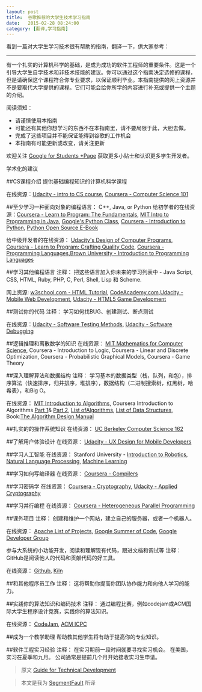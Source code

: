 ```yaml
---
layout: post
title:  谷歌推荐的大学生技术学习指南
date:   2015-02-28 08:24:00
category: [翻译,学习指南]
---
```


看到一篇对大学生学习技术很有帮助的指南，翻译一下，供大家参考：

---

有一个扎实的计算机科学的基础，是成为成功的软件工程师的重要条件。这是一个引导大学生自学技术和非技术技能的建议。你可以通过这个指南决定选修的课程，但是请确保这个课程符合你专业要求，以保证顺利毕业。本指南提供的网上资源并不是要取代大学提供的课程。它们可能会给你所学的内容进行补充或提供一个主题的介绍。

<!--more-->

阅读须知：

* 请谨慎使用本指南
* 可能还有其他你想学习的东西不在本指南里，请不要局限于此，大胆去做。
* 完成了这些项目并不能保证能得到谷歌的工作机会
* 本指南有可能更新或改变，请关注更新

欢迎关注 [Google for Students +Page][1] 获取更多小贴士和认识更多学生开发者。

学术化的建议

##CS课程介绍
提供基础编程知识的计算机科学课程

在线资源：[Udacity - intro to CS course](//www.udacity.com/course/cs101), [Coursera - Computer Science 101](//www.coursera.org/course/cs101)

##至少学习一种面向对象的编程语言： C++, Java, or Python
给初学者的在线资源：[Coursera - Learn to Program: The Fundamentals](//www.coursera.org/course/programming1), [MIT Intro to Programming in Java](//ocw.mit.edu/courses/electrical-engineering-and-computer-science/6-092-introduction-to-programming-in-java-january-iap-2010/index.htm), [Google's Python Class](//developers.google.com/edu/python/), [Coursera - Introduction to Python](//www.coursera.org/course/interactivepython), [Python Open Source E-Book](//www.openbookproject.net/thinkcs/python/english2e/)

给中级开发者的在线资源： [Udacity's Design of Computer Programs](//www.udacity.com/course/cs212), [Coursera - Learn to Program: Crafting Quality Code](//www.coursera.org/course/programming2), [Coursera - Programming Languages](//www.coursera.org/course/proglang),[Brown University - Introduction to Programming Languages](//cs.brown.edu/courses/cs173/2012/OnLine/)

##学习其他编程语言
注释： 把这些语言加入你未来的学习列表中 - Java Script, CSS, HTML, Ruby, PHP, C, Perl, Shell, Lisp 和 Scheme.

网上资源: [w3school.com - HTML Tutorial](//www.w3schools.com/), [CodeAcademy.com](//www.codecademy.com/learn),[Udacity - Mobile Web Development](//www.udacity.com/course/cs256), [Udacity - HTML5 Game Development](//www.udacity.com/course/cs255)

##测试你的代码
注释： 学习如何找BUG、创建测试、断点测试

在线资源：[Udacity - Software Testing Methods](//www.udacity.com/course/cs258), [Udacity - Software   Debugging](//www.udacity.com/course/cs259)


##逻辑推理和离散数学的知识
在线资源： [MIT Mathematics for Computer Science][2], Coursera - Introduction to Logic, Coursera - Linear and Discrete Optimization, Coursera - Probabilistic Graphical Models, Coursera - Game Theory

##深入理解算法和数据结构
注释： 学习基本的数据类型（栈，队列，和包），排序算法（快速排序，归并排序，堆排序），数据结构（二进制搜索树，红黑树，哈希表），和Big O。

在线资源： [MIT Introduction to Algorithms](//ocw.mit.edu/courses/electrical-engineering-and-computer-science/6-006-introduction-to-algorithms-spring-2008/index.htm), Coursera Introduction to Algorithms [Part 1](//www.coursera.org/course/algs4partI)&amp; [Part 2](//www.coursera.org/course/algs4partII), [List ofAlgorithms](//en.wikipedia.org/wiki/List_of_algorithms), [List of Data Structures](//en.wikipedia.org/wiki/List_of_data_structures), Book:[The Algorithm Design Manual](//www.amazon.com/Algorithm-Design-Manual-Steven-Skiena/dp/1849967202/ref=sr_1_5?s=books&amp;ie=UTF8&amp;qid=1360133842&amp;sr=1-5&amp;keywords=algorithms)

##扎实的的操作系统知识
在线资源： [UC Berkeley Computer Science 162][3]

##了解用户体验设计
在线资源： [Udacity - UX Design for Mobile Developers][4]

##学习人工智能
在线资源：
Stanford University - [Introduction to Robotics](//see.stanford.edu/see/courseinfo.aspx?coll=86cc8662-f6e4-43c3-a1be-b30d1d179743), [Natural Language Processing](//see.stanford.edu/see/courseinfo.aspx?coll=63480b48-8819-4efd-8412-263f1a472f5a), [Machine Learning](//see.stanford.edu/see/courseinfo.aspx?coll=348ca38a-3a6d-4052-937d-cb017338d7b1)
            

##学习如何写编译器
在线资源： [Coursera - Compilers][5]

##学习密码学
在线资源： [Coursera - Cryptography][6], [Udacity - Applied Cryptography][7]

##学习并行编程
在线资源： [Coursera - Heterogeneous Parallel Programming][8]

##课外项目
注释： 创建和维护一个网站，建立自己的服务器，或者一个机器人。

在线资源： [Apache List of Projects](//projects.apache.org/), [Google Summer of Code](//www.google-melange.com/gsoc/homepage/google/gsoc2013), [Google Developer Group](//developers.google.com/)

参与大系统的小功能开发，阅读和理解现有代码，跟进文档和调试等
注释： GitHub是阅读他人的代码和贡献代码的好工具。

在线资源： [Github][9], [Kiln][10]

##和其他程序员工作
注释： 这将帮助你提高你团队协作能力和向他人学习的能力。

##实践你的算法知识和编码技术
注释： 通过编程比赛，例如codejam或ACM国际大学生程序设计竞赛，实践你的算法知识。

在线资源： [CodeJam][11], [ACM ICPC][12]

##成为一个教学助理
帮助教其他学生将有助于提高你的专业知识。

##软件工程实习经验
注释： 在实习期前一段时间就要寻找实习机会。 在美国，实习在夏季和九月。 公司通常是提前几个月开始接收实习生申请。

> 原文 [Guide for Technical Development][13]

> 本文是我为 [SegmentFault][14] 所译

  [1]: https://plus.google.com/u/0/+GoogleStudents/posts
  [2]: https://ocw.mit.edu/courses/electrical-engineering-and-computer-science/6-042j-mathematics-for-computer-science-fall-2010/index.htm
  [3]: https://www.youtube.com/watch?v=XgQo4JkN4Bw&list=PL3289DD0D0F0CD4A3
  [4]: https://www.udacity.com/course/ud849
  [5]: https://www.coursera.org/course/compilers
  [6]: https://www.coursera.org/course/crypto
  [7]: https://www.udacity.com/course/cs387
  [8]: https://www.coursera.org/course/hetero
  [9]: %5BApache%20List%20of%20Projects%5D%28//projects.apache.org/%29,%20%5BGoogle%20Summer%20of%20Code%5D%28//www.google-melange.com/gsoc/homepage/google/gsoc2013%29,%20%5BGoogle%20Developer%20Group%5D%28//developers.google.com/%29
  [10]: https://www.fogcreek.com/kiln/
  [11]: https://code.google.com/codejam/
  [12]: https://icpc.baylor.edu/
  [13]: https://www.google.com/about/careers/students/guide-to-technical-development.html
  [14]: http://segmentfault.com/blog/news/1190000002570644
